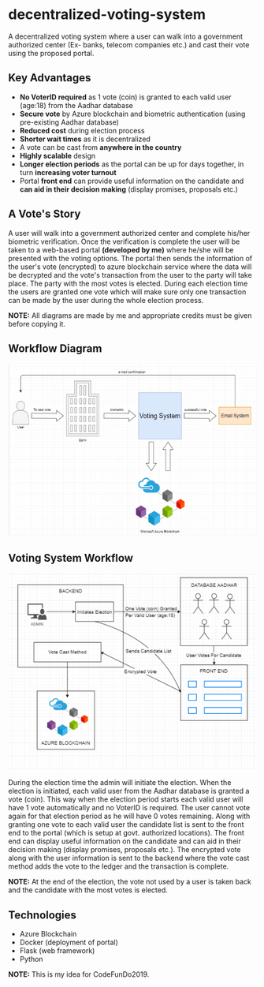 # decentralized-voting-system

A decentralized voting system where a user can walk into a government authorized center (Ex- banks, telecom companies etc.) and cast their vote using the proposed portal.

## Key Advantages

 - **No VoterID required** as 1 vote (coin) is granted to each valid user (age:18) from the Aadhar database 
 - **Secure vote** by Azure blockchain and biometric authentication (using pre-existing Aadhar database)
 - **Reduced cost** during election process
 - **Shorter wait times** as it is decentralized
 - A vote can be cast from **anywhere in the country**
 - **Highly scalable** design
 - **Longer election periods** as the portal can be up for days together, in turn **increasing voter turnout**
 - Portal **front end** can provide useful information on the candidate and **can aid in their decision making** (display promises, proposals etc.)

## A Vote's Story

A user will walk into a government authorized center and complete his/her biometric verification. Once the verification is complete the user will be taken to a web-based portal **(developed by me)** where he/she will be presented with the voting options. The portal then sends the information of the user's vote (encrypted) to azure blockchain service where the data will be decrypted and the vote's transaction from the user to the party will take place. The party with the most votes is elected. During each election time the users are granted one vote which will make sure only one transaction can be made by the user during the whole election process.

**NOTE:** All diagrams are made by me and appropriate credits must be given before copying it.
## Workflow Diagram

 <img src="blockchain.PNG" alt="BLOCKCHAIN WORKFLOW" height="350px"/>

## Voting System Workflow

<img src="voting_system.PNG" alt="VOTING SYSTEM WORKFLOW" height="400px"/>

During the election time the admin will initiate the election. When the election is initiated, each valid user from the Aadhar database is granted a vote (coin). This way when the election period starts each valid user will have 1 vote automatically and no VoterID is required. The user cannot vote again for that election period as he will have 0 votes remaining. Along with granting one vote to each valid user the candidate list is sent to the front end to the portal (which is setup at govt. authorized locations). The front end can display useful information on the candidate and can aid in their decision making (display promises, proposals etc.). The encrypted vote along with the user information is sent to the backend where the vote cast method adds the vote to the ledger and the transaction is complete. 

**NOTE:** At the end of the election, the vote not used by a user is taken back and the candidate with the most votes is elected.

## Technologies

 - Azure Blockchain
 - Docker (deployment of portal)
 - Flask (web framework)
 - Python 
 
**NOTE:** This is my idea for CodeFunDo2019.
